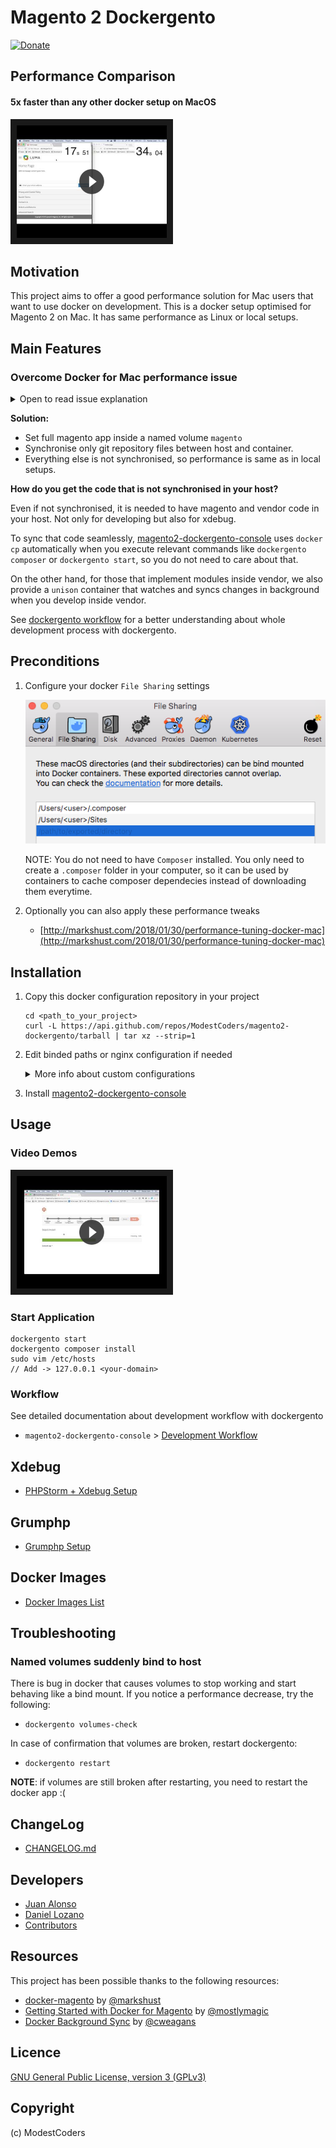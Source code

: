# Magento 2 Dockergento

[![Donate](https://img.shields.io/badge/Donate-PayPal-green.svg)](juan.jalogut@gmail.com)

## Performance Comparison

#### 5x faster than any other docker setup on MacOS

<a href="https://youtu.be/sGmXc_lzTNM" target="_blank">
  <img src="docs/img/comparison_speed_video.png" alt="Dockergento speed comparison" width="240" height="180" border="10" />
</a>

## Motivation

This project aims to offer a good performance solution for Mac users that want to use docker on development.
This is a docker setup optimised for Magento 2 on Mac. It has same performance as Linux or local setups.

## Main Features

### Overcome Docker for Mac performance issue

<details>
<summary>Open to read issue explanation</summary>

From docker for mac documentation: https://docs.docker.com/docker-for-mac/troubleshoot/#known-issues

There are a number of issues with the performance of directories bind-mounted with osxfs. In particular, writes of small blocks, and traversals of large directories are currently slow. Additionally, containers that perform large numbers of directory operations, such as repeated scans of large directory trees, may suffer from poor performance. Applications that behave in this way include:

* rake
* ember build
* Symfony
* Magento
* Zend Framework
* PHP applications that use Composer to install dependencies in a vendor folder

As a work-around for this behavior, you can put vendor or third-party library directories in Docker volumes, perform temporary file system operations outside of osxfs mounts, and use third-party tools like Unison or rsync to synchronize between container directories and bind-mounted directories. We are actively working on osxfs performance using a number of different techniques. To learn more, see the topic on Performance issues, solutions, and roadmap.

</details>

**Solution:**

* Set full magento app inside a named volume `magento`
* Synchronise only git repository files between host and container.
* Everything else is not synchronised, so performance is same as in local setups.

**How do you get the code that is not synchronised in your host?**

Even if not synchronised, it is needed to have magento and vendor code in your host. Not only for developing but also for xdebug.

To sync that code seamlessly, [magento2-dockergento-console](https://github.com/ModestCoders/magento2-dockergento-console) uses `docker cp` automatically when you execute relevant commands like `dockergento composer` or `dockergento start`, so you do not need to care about that.

On the other hand, for those that implement modules inside vendor, we also provide a `unison` container that watches and syncs changes in background when you develop inside vendor.

See [dockergento workflow](#workflow) for a better understanding about whole development process with dockergento.

## Preconditions

1. Configure your docker `File Sharing` settings

	![File Sharing Configuration](docs/img/file_sharing.png)
	
	NOTE: You do not need to have `Composer` installed. You only need to create a `.composer` folder in your computer, so it can be used by containers to cache composer dependecies instead of downloading them everytime.

2. Optionally you can also apply these performance tweaks

	* [http://markshust.com/2018/01/30/performance-tuning-docker-mac](http://markshust.com/2018/01/30/performance-tuning-docker-mac)

## Installation

1. Copy this docker configuration repository in your project

	```
	cd <path_to_your_project>
	curl -L https://api.github.com/repos/ModestCoders/magento2-dockergento/tarball | tar xz --strip=1
	```

2. Edit binded paths or nginx configuration if needed

	<details>
	<summary>More info about custom configurations</summary>
	
	**Binded Paths:**
	
	If you install magento code in a different folder than your project root, you might need to replace `<magento_dir>` on the following files: 
	
	* `docker-compose.yml`
	
	```
	app-volumes:
		build: ./config/docker/image/app-volumes
		volumes: &appvolumes
            - ~/.composer:/var/www/.composer:delegated
            - sockdata:/sock
            - magento:/var/www/html/<magento_dir>
            - ./app:/var/www/html/<magento_dir>/app:delegated
            - ./.git:/var/www/html/.git:delegated
            - ./config:/var/www/html/config:delegated
            - ./composer.json:/var/www/html/composer.json:delegated
            - ./composer.lock:/var/www/html/composer.lock:delegated
            # Add here the rest of files and folders in your git repository that you want to bind between host and container

	unison:
		image: modestcoders/unison:2.51.2
		volumes:
            - magento:/var/www/html/<magento_dir>
            - ./<magento_dir>/vendor:/sync/<magento_dir>/vendor
		environment:
  			- SYNC_SOURCE_BASE_PATH=/sync/<magento_dir>
  			- SYNC_DESTINATION_BASE_PATH=/var/www/html/<magento_dir>
  			- SYNC_MAX_INOTIFY_WATCHES=60000
	```
	
	* `config/docker/image/app-volumes/Dockerfile`
	
	```
	RUN mkdir -p /var/www/html/<magento_dir> && chown -R 1000:1000 /var/www/html
	```	
	
	* `config/docker/image/nginx/conf/default.conf`
	
	```
	server {
		# ...
		set $MAGE_ROOT /var/www/html/<magento_dir>;
		# ...
	```
	
	**Nginx Multi-store:**
	
	If you have a multi-store magento, you need to add your website codes to the ngnix configuration as follows:  
	
	* `config/docker/image/nginx/conf/default.conf`
	
	```
	# WEBSITES MAPPING
	map $http_host $MAGE_RUN_CODE {

		default    base;
		## For multi-store configuration add here your domain-website codes
		dominio-es.lo    es;
		dominio-ch.lo    ch;
		dominio-de.lo    de;
	}
	```
	</details>

3. Install [magento2-dockergento-console](https://github.com/ModestCoders/magento2-dockergento-console) 

## Usage

### Video Demos

<a href="https://www.youtube.com/watch?v=rtr8waq7DHo&list=PLBt8dizedSZBhcjTL8SM2PS2HEy0mFf5F" target="_blank">
  <img src="docs/img/wizard_install_video.png" alt="Dockergento video demos" width="240px" height="180px" border="10" />
</a>

### Start Application

```
dockergento start
dockergento composer install
sudo vim /etc/hosts
// Add -> 127.0.0.1 <your-domain>
```

### <a name="workflow"></a> Workflow

See detailed documentation about development workflow with dockergento

* `magento2-dockergento-console` > [Development Workflow](https://github.com/ModestCoders/magento2-dockergento-console/blob/master/docs/workflow.md)

## Xdebug

* [PHPStorm + Xdebug Setup](docs/xdebug_phpstorm.md)

## Grumphp

* [Grumphp Setup](docs/grumphp_setup.md)

## Docker Images

* [Docker Images List](docs/docker_images.md)

## Troubleshooting

### Named volumes suddenly bind to host

There is bug in docker that causes volumes to stop working and start behaving like a bind mount. If you notice a performance decrease, try the following:

* `dockergento volumes-check`

In case of confirmation that volumes are broken, restart dockergento:

* `dockergento restart`

**NOTE**: if volumes are still broken after restarting, you need to restart the docker app :(

## ChangeLog

* [CHANGELOG.md](CHANGELOG.md)

## Developers

* [Juan Alonso](https://github.com/jalogut)
* [Daniel Lozano](https://github.com/danielozano)
* [Contributors](https://github.com/ModestCoders/magento2-dockergento/graphs/contributors)

## Resources

This project has been possible thanks to the following resources:

* [docker-magento](https://github.com/markoshust/docker-magento) by [@markshust](https://twitter.com/markshust)
* [Getting Started with Docker for Magento](https://nomadmage.com/product/getting-started-with-docker-for-magento-2/) by [@mostlymagic](https://twitter.com/mostlymagic)
* [Docker Background Sync](https://github.com/cweagans/docker-bg-sync) by [@cweagans](https://twitter.com/cweagans)

## Licence

[GNU General Public License, version 3 (GPLv3)](http://opensource.org/licenses/gpl-3.0)

## Copyright
(c) ModestCoders
